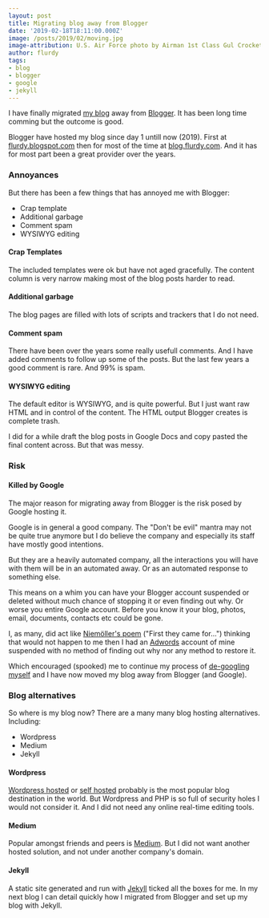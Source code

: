 ```yaml
---
layout: post
title: Migrating blog away from Blogger
date: '2019-02-18T18:11:00.000Z'
image: /posts/2019/02/moving.jpg
image-attribution: U.S. Air Force photo by Airman 1st Class Gul Crockett
author: flurdy
tags:
- blog
- blogger
- google
- jekyll
---
```


I have finally migrated [my blog](http://blog.flurdy.com) away from [Blogger](http://blogger.com). It has been long time comming but the outcome is good.

Blogger have hosted my blog since day 1 untill now (2019).
First at [flurdy.blogspot.com](http://flurdy.blogspot.com) then for most of the time at [blog.flurdy.com](http://blog.flurdy.com).
And it has for most part been a great provider over the years.


### Annoyances

But there has been a few things that has annoyed me with Blogger:

* Crap template
* Additional garbage
* Comment spam
* WYSIWYG editing

#### Crap Templates

The included templates were ok but have not aged gracefully. The content column is very narrow making most of the blog posts harder to read.

#### Additional garbage

The blog pages are filled with lots of scripts and trackers that I do not need.

#### Comment spam

There have been over the years some really usefull comments. And I have added comments to follow up some of the posts.
But the last few years a good comment is rare. And 99% is spam.

#### WYSIWYG editing

The default editor is WYSIWYG, and is quite powerful. But I just want raw HTML and in control of the content.
The HTML output Blogger creates is complete trash.

I did for a while draft the blog posts in Google Docs and copy pasted the final content across. But that was messy.


### Risk

#### Killed by Google

The major reason for migrating away from Blogger is the risk posed by Google hosting it.

Google is in general a good company. The "Don't be evil" mantra may not be quite true anymore but I do believe the company and especially its staff have mostly good intentions.

But they are a heavily automated company, all the interactions you will have with them will be in an automated away. Or as an automated response to something else.

This means on a whim you can have your Blogger account suspended or deleted without much chance of stopping it or even finding out why.
Or worse you entire Google account. Before you know it your blog, photos, email, documents, contacts etc could be gone.

I, as many, did act like [Niem&ouml;ller's poem](https://en.wikipedia.org/wiki/First_they_came_...) ("First they came for...") thinking that would not happen to me
 then I had an [Adwords](https://adwords.google.com) account of mine suspended with no method of finding out why nor any method to restore it.

Which encouraged (spooked) me to continue my process of [de-googling myself](https://twitter.com/flurdy/status/1057596122716426240) and I have now moved my blog away from Blogger (and Google).


### Blog alternatives

So where is my blog now? There are a many many blog hosting alternatives. Including:

* Wordpress
* Medium
* Jekyll

#### Wordpress

[Wordpress hosted](http://wordpress.com) or [self hosted](http://wordpress.org) probably is the most popular blog destination in the world. But Wordpress and PHP is so full of security holes I would not consider it.
And I did not need any online real-time editing tools.

#### Medium

Popular amongst friends and peers is [Medium](https://medium.com). But I did not want another hosted solution, and not under another company's domain.

#### Jekyll

A static site generated and run with [Jekyll](https://jekyllrb.com) ticked all the boxes for me. In my next blog I can detail quickly how I migrated from Blogger and set up my blog with Jekyll.
